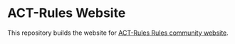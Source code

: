 # ACT-Rules Website

This repository builds the website for [ACT-Rules Rules community website](https://act-rules.github.io/).
